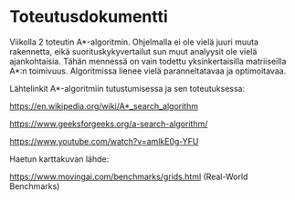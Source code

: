 # Toteutusdokumentti

Viikolla 2 toteutin A*-algoritmin. Ohjelmalla ei ole vielä juuri muuta rakennetta, eikä suorituskykyvertailut sun muut analyysit ole vielä ajankohtaisia. Tähän mennessä on vain todettu yksinkertaisilla matriiseilla A*:n toimivuus. Algoritmissa lienee vielä paranneltatavaa ja optimoitavaa.

Lähtelinkit A*-algoritmiin tutustumisessa ja sen toteutuksessa:

https://en.wikipedia.org/wiki/A*_search_algorithm

https://www.geeksforgeeks.org/a-search-algorithm/

https://www.youtube.com/watch?v=amlkE0g-YFU

Haetun karttakuvan lähde:

https://www.movingai.com/benchmarks/grids.html (Real-World Benchmarks)
